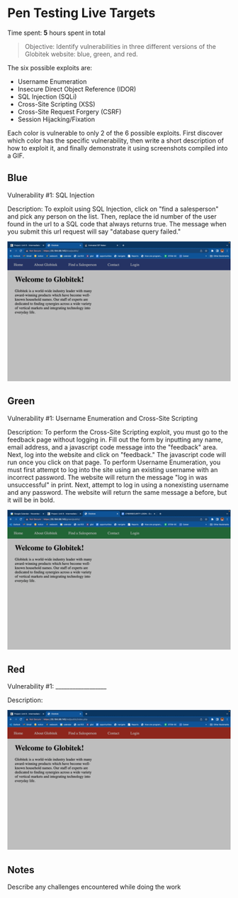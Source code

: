 # Pen Testing Live Targets

Time spent: **5** hours spent in total

> Objective: Identify vulnerabilities in three different versions of the Globitek website: blue, green, and red.

The six possible exploits are:

* Username Enumeration
* Insecure Direct Object Reference (IDOR)
* SQL Injection (SQLi)
* Cross-Site Scripting (XSS)
* Cross-Site Request Forgery (CSRF)
* Session Hijacking/Fixation

Each color is vulnerable to only 2 of the 6 possible exploits. First discover which color has the specific vulnerability, then write a short description of how to exploit it, and finally demonstrate it using screenshots compiled into a GIF.

## Blue

Vulnerability #1: SQL Injection

Description: To exploit using SQL Injection, click on "find a salesperson" and pick any person on the list. Then, replace the id number of the user found in the url to a SQL code that always returns true. The message when you submit this url request will say "database query failed."

<img src="blue-vuln1.gif">


## Green

Vulnerability #1: Username Enumeration and Cross-Site Scripting

Description: To perform the Cross-Site Scripting exploit, you must go to the feedback page without logging in. Fill out the form by inputting any name, email address, and a javascript code message into the "feedback" area. Next, log into the website and click on "feedback." The javascript code will run once you click on that page. To perform Username Enumeration, you must first attempt to log into the site using an existing username with an incorrect password. The website will return the message "log in was unsuccessful" in print. Next, attempt to log in using a nonexisting username and any password. The website will return the same message a before, but it will be in bold.

<img src="green-vuln1.gif">


## Red

Vulnerability #1: __________________

Description:

<img src="red-vuln1.gif">


## Notes

Describe any challenges encountered while doing the work

